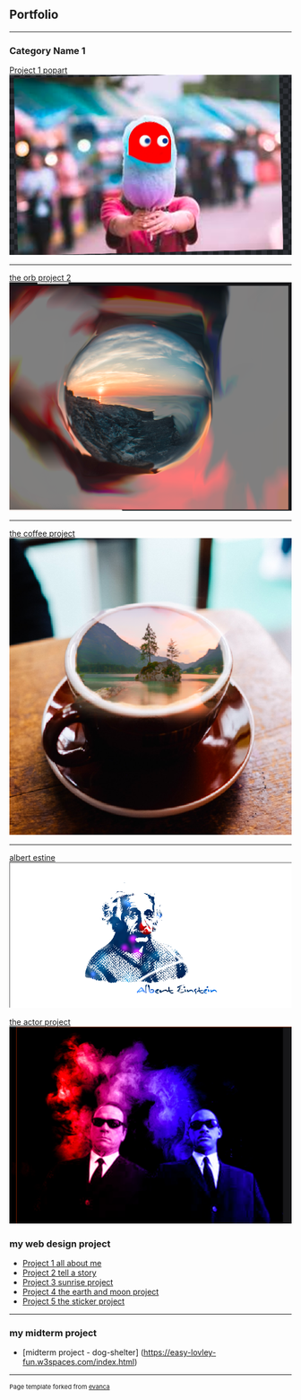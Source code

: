 ## Portfolio

---

### Category Name 1 

[Project 1 popart](/sample_page)
<img src="images/the pop art.png?raw=true"/>

---
[the orb project 2](/pdf/sample_presentation.pdf)
<img src="images/the orb .png?raw=true"/>

---
[the coffee project](http://example.com/)
<img src="images/the cup of joe.png?raw=true"/>

---
[albert estine](http://example.com/)
<img src="images/albert.png?raw=true"/>

[the actor project](http://example.com/)
<img src="images/Screen Shot 2022-12-15 at 9.14.21 AM.png?raw=true"/>
### my web design project

- [Project 1 all about me](https://trinket.io/html/101b1068d3)
- [Project 2 tell a story](https://trinket.io/html/b343e09381)
- [Project 3 sunrise project](https://trinket.io/html/1a1620ecbe)
- [Project 4 the earth and moon project](https://trinket.io/html/16605bfb7c)
- [Project 5 the sticker project](https://trinket.io/html/0d129b493c)

---
### my midterm project

- [midterm project - dog-shelter] (https://easy-lovley-fun.w3spaces.com/index.html)




---
<p style="font-size:11px">Page template forked from <a href="https://github.com/evanca/quick-portfolio">evanca</a></p>
<!-- Remove above link if you don't want to attibute -->
